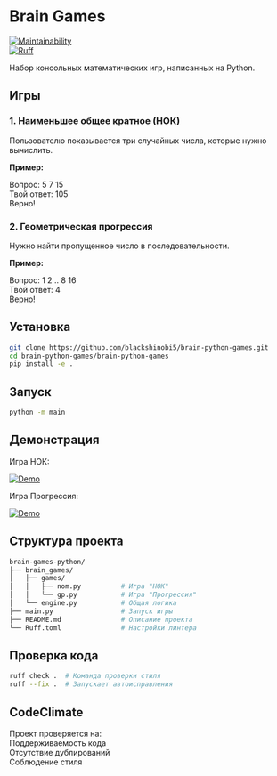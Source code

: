 # Brain Games

[![Maintainability](https://api.codeclimate.com/v1/badges/22dd2837ef0c911e6562/maintainability)](https://codeclimate.com/github/blackshinobi5/brain-python-games/maintainability)  
[![Ruff](https://img.shields.io/endpoint?url=https://raw.githubusercontent.com/astral-sh/ruff/main/assets/badge/v2.json)](https://github.com/astral-sh/ruff)

Набор консольных математических игр, написанных на Python.

## Игры

### 1. Наименьшее общее кратное (НОК)
Пользователю показывается три случайных числа, которые нужно вычислить.

**Пример:**

Вопрос: 5 7 15  
Твой ответ: 105  
Верно!  

### 2. Геометрическая прогрессия
Нужно найти пропущенное число в последовательности.

**Пример:**

Вопрос: 1 2 .. 8 16  
Твой ответ: 4  
Верно!  


## Установка
```bash
git clone https://github.com/blackshinobi5/brain-python-games.git
cd brain-python-games/brain-python-games
pip install -e .
```
## Запуск
```bash
python -m main
```
## Демонстрация 
Игра НОК:  
  
[![Demo](https://asciinema.org/a/E9A4BcxlgvmZnADiU8xZyaCGB.png)](https://asciinema.org/a/E9A4BcxlgvmZnADiU8xZyaCGB)

Игра Прогрессия:
  
[![Demo](https://asciinema.org/a/MgfrSBbw1X6QthlUIrK5zOsRL.png)](https://asciinema.org/a/MgfrSBbw1X6QthlUIrK5zOsRL) 

## Структура проекта
```bash
brain-games-python/
├── brain_games/
│   ├── games/
│   │   ├── nom.py          # Игра "НОК"
│   │   └── gp.py           # Игра "Прогрессия"
│   └── engine.py           # Общая логика
├── main.py                 # Запуск игры
├── README.md               # Описание проекта
└── Ruff.toml               # Настройки линтера
```
## Проверка кода
```bash
ruff check .  # Команда проверки стиля
ruff --fix .  # Запускает автоисправления
```
## CodeClimate
Проект проверяется на:  
Поддерживаемость кода  
Отсутствие дублирований  
Соблюдение стиля  
